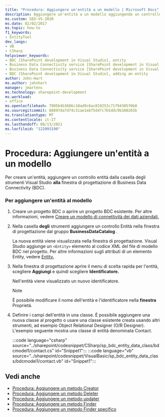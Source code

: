 ```yaml
---
title: "Procedura: Aggiungere un'entità a un modello | Microsoft Docs"
description: Aggiungere un'entità a un modello aggiungendo un controllo entità dalla casella degli strumenti Visual Studio alla finestra di progettazione del servizio Integrazione applicativa dei dati (BDC).
ms.custom: SEO-VS-2020
ms.date: 02/02/2017
ms.topic: how-to
f1_keywords:
- EntityTool
dev_langs:
- VB
- CSharp
helpviewer_keywords:
- BDC [SharePoint development in Visual Studio], entity
- Business Data Connectivity service [SharePoint development in Visual Studio], adding an entity
- Business Data Connectivity service [SharePoint development in Visual Studio], entity
- BDC [SharePoint development in Visual Studio], adding an entity
author: John-Hart
ms.author: johnhart
manager: jmartens
ms.technology: sharepoint-development
ms.workload:
- office
ms.openlocfilehash: 7905b4b3686c10ad9c6ac019253c71f94305f0b8
ms.sourcegitcommit: 68897da7d74c31ae1ebf5d47c7b5ddc9b108265b
ms.translationtype: MT
ms.contentlocale: it-IT
ms.lasthandoff: 08/13/2021
ms.locfileid: "122093190"
---
```

# <a name="how-to-add-an-entity-to-a-model"></a>Procedura: Aggiungere un'entità a un modello
  Per creare un'entità, aggiungere un controllo entità dalla casella degli strumenti Visual Studio **alla** finestra di progettazione di Business Data Connectivity (BDC).

### <a name="to-add-an-entity-to-the-model"></a>Per aggiungere un'entità al modello

1. Creare un progetto BDC o aprire un progetto BDC esistente. Per altre informazioni, vedere [Creare un modello di connettività dei dati aziendali.](../sharepoint/creating-a-business-data-connectivity-model.md)

2. Nella casella **degli** strumenti aggiungere un controllo Entità  nella finestra di progettazione dal gruppo **BusinessDataCatalog** .

     La nuova entità viene visualizzata nella finestra di progettazione. Visual Studio aggiunge un `<Entity>` elemento al codice XML del file di modello BDC nel progetto. Per altre informazioni sugli attributi di un elemento Entity, vedere [Entity.](/previous-versions/office/developer/sharepoint-2010/ee558325(v=office.14))

3. Nella finestra di progettazione aprire il menu di scelta rapida per l'entità, scegliere **Aggiungi** e quindi scegliere **Identificatore.**

     Nell'entità viene visualizzato un nuovo identificatore.

    > [!NOTE]
    > È possibile modificare il nome dell'entità e l'identificatore nella **finestra** Proprietà.

4. Definire i campi dell'entità in una classe. È possibile aggiungere una nuova classe al progetto o usare una classe esistente creata usando altri strumenti, ad esempio Object Relational Designer (O/R Designer). L'esempio seguente mostra una classe di entità denominata Contact.

    :::code language="csharp" source="../sharepoint/codesnippet/CSharp/sp_bdc_entity_data_class/bdcmodel1/contact.cs" id="Snippet1":::
    :::code language="vb" source="../sharepoint/codesnippet/VisualBasic/sp_bdc_entity_data_class/bdcmodel1/contact.vb" id="Snippet1":::

## <a name="see-also"></a>Vedi anche
- [Procedura: Aggiungere un metodo Creator](../sharepoint/how-to-add-a-creator-method.md)
- [Procedura: Aggiungere un metodo Deleter](../sharepoint/how-to-add-a-deleter-method.md)
- [Procedura: Aggiungere un metodo updater](../sharepoint/how-to-add-an-updater-method.md)
- [Procedura: Aggiungere un metodo Finder](../sharepoint/how-to-add-a-finder-method.md)
- [Procedura: Aggiungere un metodo Finder specifico](../sharepoint/how-to-add-a-specific-finder-method.md)
